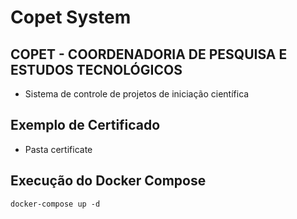 # Copet System

## COPET - COORDENADORIA DE PESQUISA E ESTUDOS TECNOLÓGICOS
- Sistema de controle de projetos de iniciação científica

## Exemplo de Certificado
- Pasta certificate

## Execução do Docker Compose
```
docker-compose up -d
```